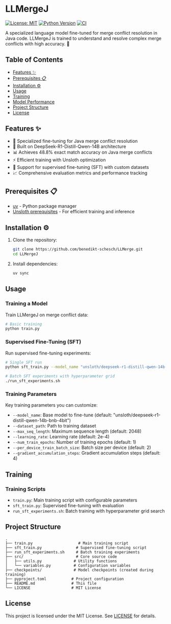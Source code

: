 # LLMergeJ

[![License: MIT](https://img.shields.io/badge/License-MIT-yellow.svg)](LICENSE)
[![Python Version](https://img.shields.io/badge/python-3.12%2B-blue.svg)](https://www.python.org/downloads/)
[![CI](https://github.com/benedikt-schesch/Merge-Bench-Builder/actions/workflows/ci.yml/badge.svg)](https://github.com/benedikt-schesch/LLMerge/actions/workflows/ci.yml)

A specialized language model fine-tuned for merge conflict resolution in Java code. LLMergeJ is trained to understand and resolve complex merge conflicts with high accuracy. 🤖

## Table of Contents

- [Features ✨](#features)
- [Prerequisites 📋](#prerequisites)
- [Installation ⚙️](#installation)
- [Usage](#usage)
- [Training](#training)
- [Model Performance](#model-performance)
- [Project Structure](#project-structure)
- [License](#license)

## Features ✨

- 🎯 Specialized fine-tuning for Java merge conflict resolution
- 🚀 Built on DeepSeek-R1-Distill-Qwen-14B architecture
- 📊 Achieves 48.8% exact match accuracy on Java merge conflicts
- ⚡ Efficient training with Unsloth optimization
- 🔄 Support for supervised fine-tuning (SFT) with custom datasets
- 📈 Comprehensive evaluation metrics and performance tracking

## Prerequisites 📋

- [uv](https://docs.astral.sh/uv/) - Python package manager
- [Unsloth prerequisites](https://github.com/unslothai/unsloth#installation) - For efficient training and inference

## Installation ⚙️

1. Clone the repository:

   ```bash
   git clone https://github.com/benedikt-schesch/LLMerge.git
   cd LLMergeJ
   ```

2. Install dependencies:

   ```bash
   uv sync
   ```

## Usage

### Training a Model

Train LLMergeJ on merge conflict data:

```bash
# Basic training
python train.py
```

### Supervised Fine-Tuning (SFT)

Run supervised fine-tuning experiments:

```bash
# Single SFT run
python sft_train.py --model_name "unsloth/deepseek-r1-distill-qwen-14b-bnb-4bit" --dataset_path "merges/repos_reaper_java_test/dataset/"

# Batch SFT experiments with hyperparameter grid
./run_sft_experiments.sh
```

### Training Parameters

Key training parameters you can customize:

- `--model_name`: Base model to fine-tune (default: "unsloth/deepseek-r1-distill-qwen-14b-bnb-4bit")
- `--dataset_path`: Path to training dataset
- `--max_seq_length`: Maximum sequence length (default: 2048)
- `--learning_rate`: Learning rate (default: 2e-4)
- `--num_train_epochs`: Number of training epochs (default: 1)
- `--per_device_train_batch_size`: Batch size per device (default: 2)
- `--gradient_accumulation_steps`: Gradient accumulation steps (default: 4)

## Training

### Training Scripts

- `train.py`: Main training script with configurable parameters
- `sft_train.py`: Supervised fine-tuning with evaluation
- `run_sft_experiments.sh`: Batch training with hyperparameter grid search

## Project Structure

```
.
├── train.py                    # Main training script
├── sft_train.py               # Supervised fine-tuning script
├── run_sft_experiments.sh     # Batch training experiments
├── src/                       # Core source code
│   ├── utils.py              # Utility functions
│   └── variables.py          # Configuration variables
├── checkpoints/              # Model checkpoints (created during training)
├── pyproject.toml           # Project configuration
├── README.md                # This file
└── LICENSE                  # MIT License
```

## License

This project is licensed under the MIT License. See [LICENSE](LICENSE) for details.
